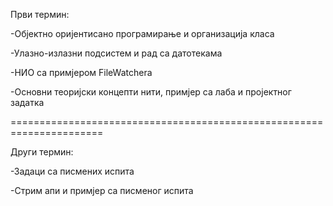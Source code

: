 Први термин:

-Објектно оријентисано програмирање и организација класа

-Улазно-излазни подсистем и рад са датотекама

-НИО са примјером FileWatcherа

-Основни теоријски концепти нити, примјер са лаба и пројектног задатка


======================================================================


Други термин:

-Задаци са писмених испита 

-Стрим апи и примјер са писменог испита
